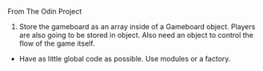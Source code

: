From The Odin Project

1. Store the gameboard as an array inside of a Gameboard object. Players are also going to be stored in object. Also need an object to control the flow of the game itself.
  - Have as little global code as possible. Use modules or a factory.